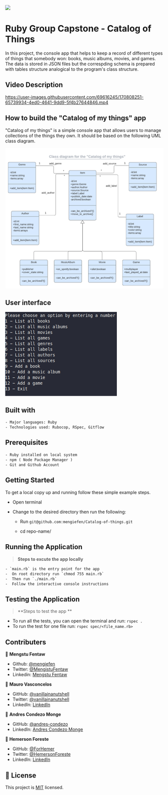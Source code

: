 

![](https://img.shields.io/badge/Microverse-blueviolet) 

# Ruby Group Capstone - Catalog of Things

In this project, the console app that helps to keep a record of different types of things that somebody won: books, music albums, movies, and games.
The data is stored in JSON files but the correspding schema is prepared with tables structure analogical to the program's class structure.

## Video Description
https://user-images.githubusercontent.com/69616245/170808251-65739934-4ed0-4641-9dd9-5f4b27644846.mp4

## How to build the "Catalog of my things" app

"Catalog of my things" is a simple console app that allows users to manage collections of the things they own. It should be based on the following UML class diagram.

<p align="left">
  <img src="./images/catalog_of_my_things.png" alt="C=UML class diagram for catalog of things" />
</p>

## User interface


<p align="left">
  <img src="./images/ui.png" alt="UI for catalog of things" />
</p>

## Built with

    - Major languages: Ruby
    - Technologies used: Rubocop, RSpec, Gitflow

## Prerequisites

    - Ruby installed on local system
    - npm ( Node Package Manager )
    - Git and Github Account

## Getting Started

To get a local copy up and running follow these simple example steps.

- Open terminal
- Change to the desired directory then run the following:

  - Run `git@github.com:mengiefen/Catalog-of-things.git`

  - cd repo-name/ 
## Running the Application
>**Steps to excute the app locally**

    - `main.rb` is the entry point for the app
    -  On root directory run `chmod 755 main.rb`
    -  Then run `./main.rb` 
    -  Follow the interactive console instructions

## Testing the Application
>**Steps to test the app **
- To run all the tests, you can open the terminal and run: `rspec .`
- To run the test for one file run: `rspec spec/<file_name.rb>`
  
## Contributers

👤 **Mengstu Fentaw**

- Github: [@mengiefen](https://github.com/mengiefen)
- Twitter: [@MengistuFentaw](https://twitter.com/MengistuFentaw)
- Linkedin: [Mengstu Fentaw](https://www.linkedin.com/in/mengefen/)

👤 **Mauro Vasconcelos**

- GitHub: [@vanillainanutshell](https://github.com/vanillainanutshell)
- Twitter: [@vanillainanutshell](https://www.linkedin.com/in/vanillainanutshell/)
- LinkedIn: [LinkedIn](https://www.linkedin.com/in/vanillainanutshell/)


👤 **Andres Condezo Monge**

- GitHub: [@andres-condezo](https://github.com/andres-condezo)
- LinkedIn: [Andres Condezo Monge](https://www.linkedin.com/in/andres-condezo/)

👤 **Hemerson Foreste**

- GitHub: [@ForHemer](https://github.com/ForHemer)
- Twitter: [@HemersonForeste](https://twitter.com/HemersonForeste)
- LinkedIn: [LinkedIn](https://linkedin.com/in/hemerson-foreste-890685197)



## 📝 License

This project is [MIT](./MIT.md) licensed.
